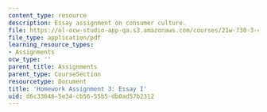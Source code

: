 ```yaml
---
content_type: resource
description: Essay assignment on consumer culture.
file: https://ol-ocw-studio-app-qa.s3.amazonaws.com/courses/21w-730-3-consumer-culture-fall-2002/d6c336465e34cb5655b5db0ad57b2312_essayi_assignmnt.pdf
file_type: application/pdf
learning_resource_types:
- Assignments
ocw_type: ''
parent_title: Assignments
parent_type: CourseSection
resourcetype: Document
title: 'Homework Assignment 3: Essay I'
uid: d6c33646-5e34-cb56-55b5-db0ad57b2312
---
```

